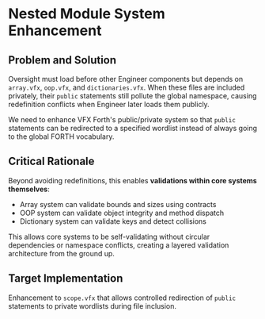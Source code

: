 # Nested Module System Enhancement

## Problem and Solution

Oversight must load before other Engineer components but depends on `array.vfx`, `oop.vfx`, and `dictionaries.vfx`. When these files are included privately, their `public` statements still pollute the global namespace, causing redefinition conflicts when Engineer later loads them publicly.

We need to enhance VFX Forth's public/private system so that `public` statements can be redirected to a specified wordlist instead of always going to the global FORTH vocabulary.

## Critical Rationale

Beyond avoiding redefinitions, this enables **validations within core systems themselves**:
- Array system can validate bounds and sizes using contracts
- OOP system can validate object integrity and method dispatch  
- Dictionary system can validate keys and detect collisions

This allows core systems to be self-validating without circular dependencies or namespace conflicts, creating a layered validation architecture from the ground up.

## Target Implementation

Enhancement to `scope.vfx` that allows controlled redirection of `public` statements to private wordlists during file inclusion.
